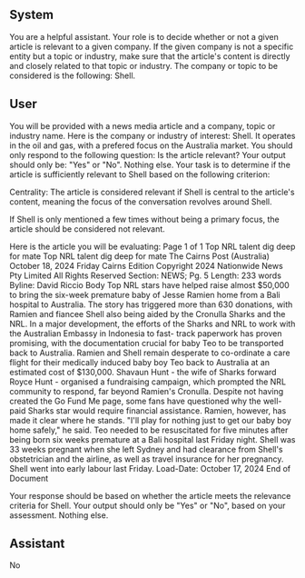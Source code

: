 ## System

You are a helpful assistant. Your role is to decide whether or not a given article is relevant to a given company. If the given company is not a specific entity but a topic or industry, make sure that the article's content is directly and closely related to that topic or industry. The company or topic to be considered is the following: Shell.

## User


You will be provided with a news media article and a company, topic or industry name. Here is the company or industry of interest: Shell. It operates in the oil and gas, with a prefered focus on the Australia market. You should only respond to the following question: Is the article relevant? Your output should only be: "Yes" or "No". Nothing else. Your task is to determine if the article is sufficiently relevant to Shell based on the following criterion:

Centrality: The article is considered relevant if Shell is central to the article's content, meaning the focus of the conversation revolves around Shell.

If Shell is only mentioned a few times without being a primary focus, the article should be considered not relevant.

Here is the article you will be evaluating: Page 1 of 1
Top NRL talent dig deep for mate
Top NRL talent dig deep for mate
The Cairns Post (Australia)
October 18, 2024 Friday
Cairns Edition
Copyright 2024 Nationwide News Pty Limited All Rights Reserved
Section: NEWS; Pg. 5
Length: 233 words
Byline: David Riccio
Body
Top NRL stars have helped raise almost $50,000 to bring the six-week premature baby of Jesse Ramien home 
from a Bali hospital to Australia.
The story has triggered more than 630 donations, with Ramien and fiancee Shell also being aided by the Cronulla 
Sharks and the NRL.
In a major development, the efforts of the Sharks and NRL to work with the Australian Embassy in Indonesia to fast-
track paperwork has proven promising, with the documentation crucial for baby Teo to be transported back to 
Australia.
Ramien and Shell remain desperate to co-ordinate a care flight for their medically induced baby boy Teo back to 
Australia at an estimated cost of $130,000.
Shavaun Hunt - the wife of Sharks forward Royce Hunt - organised a fundraising campaign, which prompted the 
NRL community to respond, far beyond Ramien's Cronulla.
Despite not having created the Go Fund Me page, some fans have questioned why the well-paid Sharks star would 
require financial assistance. Ramien, however, has made it clear where he stands.
"I'll play for nothing just to get our baby boy home safely," he said. Teo needed to be resuscitated for five minutes 
after being born six weeks premature at a Bali hospital last Friday night. Shell was 33 weeks pregnant when she 
left Sydney and had clearance from Shell's obstetrician and the airline, as well as travel insurance for her 
pregnancy. Shell went into early labour last Friday.
Load-Date: October 17, 2024
End of Document

Your response should be based on whether the article meets the relevance criteria for Shell.
Your output should only be "Yes" or "No", based on your assessment. Nothing else.
            

## Assistant

No

